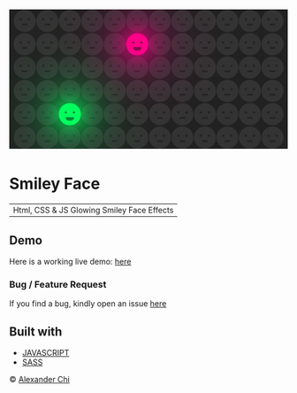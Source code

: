 # ![Smiley Face](https://raw.githubusercontent.com/alexandercddev/smiley-face/master/src/assets/images/preview.jpg) 
# Smiley Face
<table>
<tr>
<td> 
    Html, CSS &amp; JS Glowing Smiley Face Effects
</td>
</tr>
</table>


## Demo
Here is a working live demo: [here](https://alexandercddev.github.io/smiley-face/)

### Bug / Feature Request

If you find a bug, kindly open an issue [here](https://github.com/alexandercddev/smiley-face/issues/new)

## Built with 

- [JAVASCRIPT](https://developer.mozilla.org/es/docs/Web/JavaScript)
- [SASS](https://sass-lang.com/)



© [Alexander Chi ](https://alexandercd.dev/)